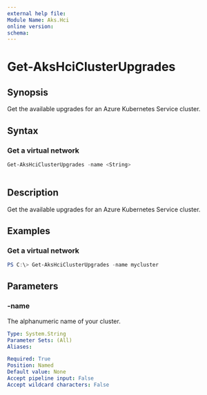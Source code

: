 ```yaml
---
external help file: 
Module Name: Aks.Hci
online version: 
schema: 
---
```


# Get-AksHciClusterUpgrades

## Synopsis
Get the available upgrades for an Azure Kubernetes Service cluster.

## Syntax

### Get a virtual network
```powershell
Get-AksHciClusterUpgrades -name <String>
                          
```

## Description
Get the available upgrades for an Azure Kubernetes Service cluster.

## Examples

### Get a virtual network
```powershell
PS C:\> Get-AksHciClusterUpgrades -name mycluster
```

## Parameters

### -name
The alphanumeric name of your cluster.

```yaml
Type: System.String
Parameter Sets: (All)
Aliases:

Required: True
Position: Named
Default value: None
Accept pipeline input: False
Accept wildcard characters: False
```
